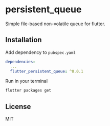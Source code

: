 # persistent_queue

Simple file-based non-volatile queue for flutter.

## Installation

Add dependency to `pubspec.yaml`

```yaml
dependencies:
  ...
  flutter_persistent_queue: ^0.0.1
```

Run in your terminal

```sh
flutter packages get
```
<!--
## Example

```dart

```
-->
## License

MIT
